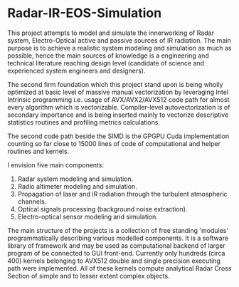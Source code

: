 # Radar-IR-EOS-Simulation

This project attempts to model and simulate the innerworking of Radar system, Electro-Optical active and passive sources of IR radiation.
The main purpose is to achieve a realistic system modeling and simulation as much as possible, hence the main sources of knowledge
is a engineering and technical literature reaching design level (candidate of science and experienced system
engineers and designers).

The second firm foundation which this project stand upon is being wholly optimized at basic level of massive manual vectorization by 
leveraging Intel Intrinsic programming i.e. usage of AVX/AVX2/AVX512 code path for almost every algorithm which is vectorizable.
Compiler-level autovectorization is of secondary importance and is being inserted mainly to vectorize descriptive statistics routines
and profiling metrics calculations.

The second code path beside the SIMD  is the GPGPU Cuda implementation counting so far close to 15000 lines of code of computational
and helper routines and kernels.

I envision five main components:
1) Radar system modeling and simulation.
2) Radio altimeter modeling and simulation.
3) Propagation of laser and IR radiation through the turbulent atmospheric channels.
4) Optical signals processing (background noise extraction).
5) Electro-optical sensor modeling and simulation.
   
The main structure of the projects is a collection of free standing 'modules' programmatically describing
various modelled components.
It is a software library of framework and may be used as computational backend of larger program of be
connected to GUI front-end.
Currently only hundreds (circa 400) kernels belonging to AVX512 double and single precision executing path
were implemented.
All of these kernels compute analytical Radar Cross Section of simple and to lesser extent complex objects.







